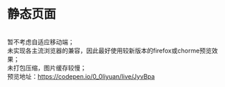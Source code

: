 # 静态页面
<br/>暂不考虑自适应移动端；<br/>未实现各主流浏览器的兼容，因此最好使用较新版本的firefox或chorme预览效果；<br/>未打包压缩，图片缓存较慢；
<br/>预览地址：https://codepen.io/0_0liyuan/live/JyvBpa
